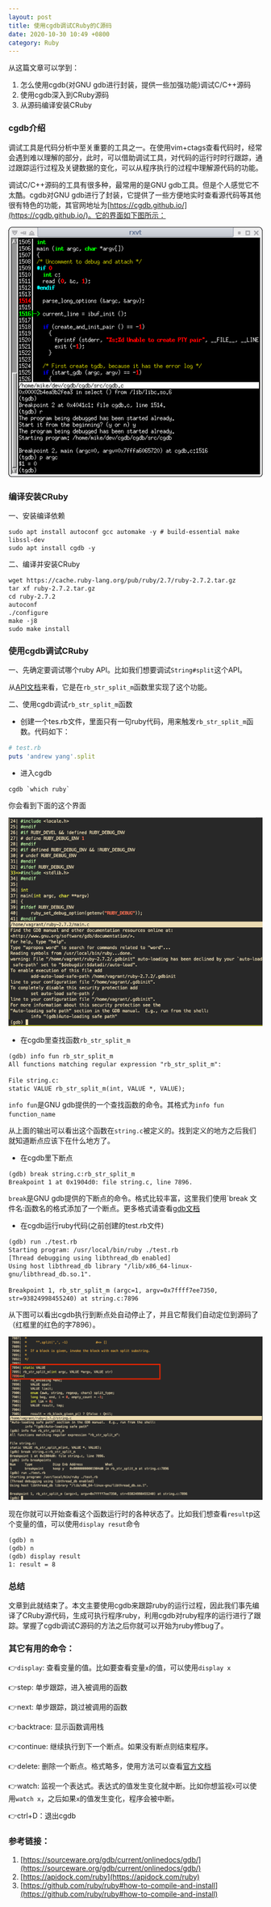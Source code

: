 ```yaml
---
layout: post
title: 使用cgdb调试CRuby的C源码
date: 2020-10-30 10:49 +0800
category: Ruby
---
```


从这篇文章可以学到：

1. 怎么使用cgdb(对GNU gdb进行封装，提供一些加强功能)调试C/C++源码
2. 使用cgdb深入到CRuby源码
3. 从源码编译安装CRuby

### cgdb介绍

调试工具是代码分析中至关重要的工具之一。在使用vim+ctags查看代码时，经常会遇到难以理解的部分，此时，可以借助调试工具，对代码的运行时时行跟踪，通过跟踪运行过程及关键数据的变化，可以从程序执行的过程中理解源代码的功能。

调试C/C++源码的工具有很多种，最常用的是GNU gdb工具。但是个人感觉它不太酷。cgdb对GNU gdb进行了封装，它提供了一些方便地实时查看源代码等其他很有特色的功能，其官网地址为[https://cgdb.github.io/](https://cgdb.github.io/)。它的界面如下图所示：

![screenshot-debugging-with-cgdb.png](/images/screenshot-debugging-with-cgdb.png)

### 编译安装CRuby

一、安装编译依赖

```shell
sudo apt install autoconf gcc automake -y # build-essential make libssl-dev
sudo apt install cgdb -y
```

二、编译并安装CRuby

```shell
wget https://cache.ruby-lang.org/pub/ruby/2.7/ruby-2.7.2.tar.gz
tar xf ruby-2.7.2.tar.gz
cd ruby-2.7.2
autoconf
./configure
make -j8
sudo make install
```

### 使用cgdb调试CRuby

一、先确定要调试哪个ruby API。比如我们想要调试`String#split`这个API。

从[API文档](https://apidock.com/ruby/String/split)来看，它是在`rb_str_split_m`函数里实现了这个功能。

二、使用cgdb调试`rb_str_split_m`函数

* 创建一个tes.rb文件，里面只有一句ruby代码，用来触发`rb_str_split_m`函数。代码如下：

```ruby
# test.rb
puts 'andrew yang'.split
```

* 进入cgdb

```shell
cgdb `which ruby`
```

你会看到下面的这个界面

![start-cgdb.png](/images/start-cgdb.png)

* 在cgdb里查找函数`rb_str_split_m`

```shell
(gdb) info fun rb_str_split_m
All functions matching regular expression "rb_str_split_m":

File string.c:
static VALUE rb_str_split_m(int, VALUE *, VALUE);
```

`info fun`是GNU gdb提供的一个查找函数的命令。其格式为`info fun function_name`

从上面的输出可以看出这个函数在`string.c`被定义的。找到定义的地方之后我们就知道断点应该下在什么地方了。

* 在cgdb里下断点

```shell
(gdb) break string.c:rb_str_split_m
Breakpoint 1 at 0x1904d0: file string.c, line 7896.
```

`break`是GNU gdb提供的下断点的命令。格式比较丰富，这里我们使用`break 文件名:函数名的格式添加了一个断点。更多格式请查看[gdb文档](https://ftp.gnu.org/old-gnu/Manuals/gdb/html_node/gdb_28.html) 

* 在cgdb运行ruby代码(之前创建的test.rb文件)

```shell 
(gdb) run ./test.rb
Starting program: /usr/local/bin/ruby ./test.rb
[Thread debugging using libthread_db enabled]
Using host libthread_db library "/lib/x86_64-linux-gnu/libthread_db.so.1".

Breakpoint 1, rb_str_split_m (argc=1, argv=0x7ffff7ee7350, str=93824998455240) at string.c:7896
```

从下图可以看出cgdb执行到断点处自动停止了，并且它帮我们自动定位到源码了（红框里的红色的字7896）。

![stop-at-breakpoint-in-cgdb.png](/images/stop-at-breakpoint-in-cgdb.png)

现在你就可以开始查看这个函数运行时的各种状态了。比如我们想查看`result`p这个变量的值，可以使用`display resut`命令

```shell
(gdb) n
(gdb) n
(gdb) display result
1: result = 8
```

### 总结

文章到此就结束了。本文主要使用cgdb来跟踪ruby的运行过程，因此我们事先编译了CRuby源代码，生成可执行程序ruby，利用cgdb对ruby程序的运行进行了跟踪。掌握了cgdb调试C源码的方法之后你就可以开始为ruby修bug了。

### 其它有用的命令：

:point_right:`display`: 查看变量的值。比如要查看变量`x`的值，可以使用`display x`

:point_right:step: 单步跟踪，进入被调用的函数

:point_right:next: 单步跟踪，跳过被调用的函数

:point_right:backtrace: 显示函数调用栈

:point_right:continue: 继续执行到下一个断点。如果没有断点则结束程序。

:point_right:delete: 删除一个断点。格式略多，使用方法可以查看[官方文档](https://ftp.gnu.org/old-gnu/Manuals/gdb/html_node/gdb_31.html)

:point_right:watch: 监视一个表达式。表达式的值发生变化就中断。比如你想监视`x`可以使用`watch x`，之后如果`x`的值发生变化，程序会被中断。

:point_right:ctrl+D：退出cgdb

### 参考链接：

1. [https://sourceware.org/gdb/current/onlinedocs/gdb/](https://sourceware.org/gdb/current/onlinedocs/gdb/)
2. [https://apidock.com/ruby](https://apidock.com/ruby)
3. [https://github.com/ruby/ruby#how-to-compile-and-install](https://github.com/ruby/ruby#how-to-compile-and-install)

